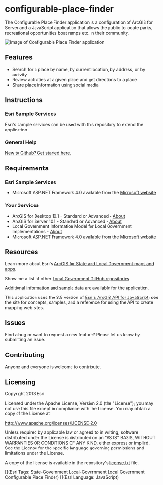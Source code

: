 # configurable-place-finder

The Configurable Place Finder application is a configuration of ArcGIS for Server and a JavaScript application
that allows the public to locate parks, recreational opportunities boat ramps etc. in their community.

![Image of Configurable Place Finder application](https://raw.github.com/Esri/configurable-place-finder/master/configurable-place-finder.png "Configurable Place Finder application")

## Features

* Search for a place by name, by current location, by address, or by activity
* Review activities at a given place and get directions to a place
* Share place information using social media

## Instructions

### Esri Sample Services

Esri's sample services can be used with this repository to extend the application.


### General Help
[New to Github? Get started here.](http://htmlpreview.github.com/?https://github.com/Esri/esri.github.com/blob/master/help/esri-getting-to-know-github.html)

## Requirements

### Esri Sample Services

* Microsoft ASP.NET Framework 4.0 available from the [Microsoft website](http://www.microsoft.com/en-us/download/details.aspx?id=17851)

### Your Services

* ArcGIS for Desktop 10.1 - Standard or Advanced - [About](http://www.esri.com/software/arcgis/arcgis-for-desktop)
* ArcGIS for Server 10.1 - Standard or Advanced - [About](http://www.esri.com/software/arcgis/arcgisserver)
* Local Government Information Model for Local Government Implementations - [About](http://www.arcgis.com/home/item.html?id=5f799e6d23d94e25b5aaaf2a58e63fb1)
* Microsoft ASP.NET Framework 4.0 available from the [Microsoft website](http://www.microsoft.com/en-us/download/details.aspx?id=17851)

## Resources

Learn more about Esri's [ArcGIS for State and Local Government maps and apps](http://resources.arcgis.com/en/communities/state-government/).

Show me a list of other [Local Government GitHub repositories](http://esri.github.io/#Local-Government).

Additional [information and sample data](http://www.arcgis.com/home/item.html?id=a57e96b9240e4311b7fd863b80a6d389)
are available for the application.

This application uses the 3.5 version of
[Esri's ArcGIS API for JavaScript](http://help.arcgis.com/en/webapi/javascript/arcgis/);
see the site for concepts, samples, and a reference for using the API to create mapping web sites.

## Issues

Find a bug or want to request a new feature?  Please let us know by submitting an issue.

## Contributing

Anyone and everyone is welcome to contribute.

## Licensing

Copyright 2013 Esri

Licensed under the Apache License, Version 2.0 (the "License");
you may not use this file except in compliance with the License.
You may obtain a copy of the License at

   http://www.apache.org/licenses/LICENSE-2.0

Unless required by applicable law or agreed to in writing, software
distributed under the License is distributed on an "AS IS" BASIS,
WITHOUT WARRANTIES OR CONDITIONS OF ANY KIND, either express or implied.
See the License for the specific language governing permissions and
limitations under the License.

A copy of the license is available in the repository's
[license.txt](https://raw.github.com/Esri/configurable-place-finder/master/license.txt) file.

[](Esri Tags: State-Government Local-Government Local Government Configurable Place Finder)
[](Esri Language: JavaScript)
